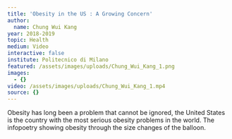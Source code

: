 ```yaml
---
title: 'Obesity in the US : A Growing Concern'
author:
  name: Chung Wui Kang
year: 2018-2019
topic: Health
medium: Video
interactive: false
institute: Politecnico di Milano
featured: /assets/images/uploads/Chung_Wui_Kang_1.png
images:
  - {}
video: /assets/images/uploads/Chung_Wui_Kang_1.mp4
source: {}
---
```

Obesity has long been a problem that cannot be ignored, the United States is the country with the most serious obesity problems in the world. The infopoetry showing obesity through the size changes of the balloon.
